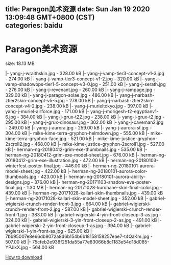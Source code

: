 
title: Paragon美术资源
date: Sun Jan 19 2020 13:09:48 GMT+0800 (CST)    
categories: baidu
---

# Paragon美术资源
size: 18.13 MB
 
 
|- yang-j-wraithskin.jpg - 328.00 kB
|- yang-j-vamp-tier3-concept-v1-3.jpg - 274.00 kB
|- yang-j-vamp-tier3-concept-v1-2.jpg - 320.00 kB
|- yang-j-vamp-shadowops-tier1-5-concept-v3-0.jpg - 251.00 kB
|- yang-j-serath.jpg - 276.00 kB
|- yang-j-revenant.jpg - 260.00 kB
|- yang-j-rampage.jpg - 329.00 kB
|- yang-j-paragon-solae.jpg - 486.00 kB
|- yang-j-narbash-ztier2skin-concept-v5-5.jpg - 278.00 kB
|- yang-j-narbash-ztier2skin-concept-v4-2.jpg - 238.00 kB
|- yang-j-murieltokyo.jpg - 397.00 kB
|- yang-j-muriel-airforce.jpg - 171.00 kB
|- yang-j-morigesh-t2-egyptianv1-6.jpg - 384.00 kB
|- yang-j-grux-t22.jpg - 238.00 kB
|- yang-j-grux-t2.jpg - 295.00 kB
|- yang-j-grux-dinosaur.jpg - 302.00 kB
|- yang-j-caveman2.jpg - 249.00 kB
|- yang-j-aurora.jpg - 259.00 kB
|- yang-j-aurora-st.jpg - 304.00 kB
|- mike-kime-terra-gryphon-helmdown.jpg - 555.00 kB
|- mike-kime-terra-gryphon-face.jpg - 521.00 kB
|- mike-kime-justice-gryphon-2scroll2.jpg - 468.00 kB
|- mike-kime-justice-gryphon-2scroll1.jpg - 527.00 kB
|- herman-ng-20180412-grim-exe-thumbnails.jpg - 535.00 kB
|- herman-ng-20180412-grim-exe-model-sheet.jpg - 676.00 kB
|- herman-ng-20180412-grim-exe-illustration.jpg - 472.00 kB
|- herman-ng-20180103-winterfest-poster-final.jpg - 446.00 kB
|- herman-ng-20180101-aurora-model-sheet.jpg - 422.00 kB
|- herman-ng-20180101-aurora-color-thumbnails.jpg - 423.00 kB
|- herman-ng-20180101-aurora-ability-designs.jpg - 376.00 kB
|- herman-ng-20171103-shadow-eve-poster-final.jpg - 1.30 MB
|- herman-ng-20171028-kurohane-skin-final-color.jpg - 439.00 kB
|- herman-ng-20171028-kallari-skin-thumbnails.jpg - 439.00 kB
|- herman-ng-20171028-kallari-skin-model-sheet.jpg - 352.00 kB
|- gabriel-wigierski-crunch-render-front-3.jpg - 664.00 kB
|- gabriel-wigierski-crunch-render-front-2.jpg - 587.00 kB
|- gabriel-wigierski-crunch-render-front-1.jpg - 383.00 kB
|- gabriel-wigierski-4-yin-front-closeup-3-as.jpg - 324.00 kB
|- gabriel-wigierski-3-yin-front-closeup-2-as.jpg - 491.00 kB
|- gabriel-wigierski-2-yin-front-closeup-1-as.jpg - 394.00 kB
|- gabriel-wigierski-1-yin-front-as.jpg - 625.00 kB
|- 7bb95007e8e66db9072a8d6b154b6b18158158257eae7-t4QaKm.jpg - 507.00 kB
|- 75cfeb2e938f251da55a77e83066b8c1183e54d18d085-YPJlkX.jpg - 564.00 kB

[How to download](https://bpcam.bemobtrk.com/go/2ceec3aa-1ca2-46d6-b9ff-aaa5c184517c?jno=304)
